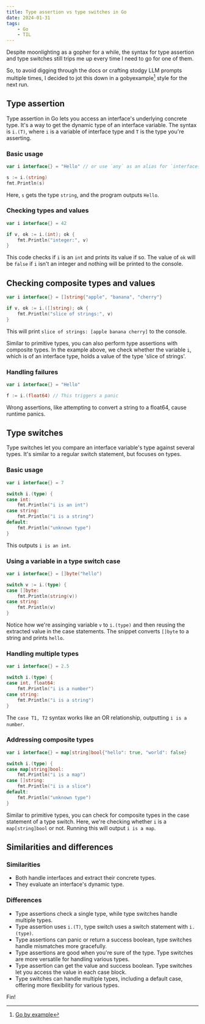 ```yaml
---
title: Type assertion vs type switches in Go
date: 2024-01-31
tags:
    - Go
    - TIL
---
```


Despite moonlighting as a gopher for a while, the syntax for type assertion and type
switches still trips me up every time I need to go for one of them.

So, to avoid digging through the docs or crafting stodgy LLM prompts multiple times, I
decided to jot this down in a gobyexample[^1] style for the next run.

## Type assertion

Type assertion in Go lets you access an interface's underlying concrete type. It's a way to
get the dynamic type of an interface variable. The syntax is `i.(T)`, where `i` is a
variable of interface type and `T` is the type you're asserting.

### Basic usage

```go
var i interface{} = "Hello" // or use `any` as an alias for `interface{}`

s := i.(string)
fmt.Println(s)
```

Here, `s` gets the type `string`, and the program outputs `Hello`.

### Checking types and values

```go
var i interface{} = 42

if v, ok := i.(int); ok {
    fmt.Println("integer:", v)
}
```

This code checks if `i` is an `int` and prints its value if so. The value of `ok` will be
`false` if `i` isn't an integer and nothing will be printed to the console.

## Checking composite types and values

```go
var i interface{} = []string{"apple", "banana", "cherry"}

if v, ok := i.([]string); ok {
    fmt.Println("slice of strings:", v)
}
```

This will print `slice of strings: [apple banana cherry]` to the console.

Similar to primitive types, you can also perform type assertions with composite types. In
the example above, we check whether the variable `i`, which is of an interface type, holds a
value of the type 'slice of strings'.

### Handling failures

```go
var i interface{} = "Hello"

f := i.(float64) // This triggers a panic
```

Wrong assertions, like attempting to convert a string to a float64, cause runtime panics.

## Type switches

Type switches let you compare an interface variable's type against several types. It's
similar to a regular switch statement, but focuses on types.

### Basic usage

```go
var i interface{} = 7

switch i.(type) {
case int:
    fmt.Println("i is an int")
case string:
    fmt.Println("i is a string")
default:
    fmt.Println("unknown type")
}
```

This outputs `i is an int`.

### Using a variable in a type switch case

```go
var i interface{} = []byte("hello")

switch v := i.(type) {
case []byte:
    fmt.Println(string(v))
case string:
    fmt.Println(v)
}
```

Notice how we're assinging variable `v` to `i.(type)` and then reusing the extracted value
in the case statements. The snippet converts `[]byte` to a string and prints `hello`.

### Handling multiple types

```go
var i interface{} = 2.5

switch i.(type) {
case int, float64:
    fmt.Println("i is a number")
case string:
    fmt.Println("i is a string")
}
```

The `case T1, T2` syntax works like an OR relationship, outputting `i is a number`.

### Addressing composite types

```go
var i interface{} = map[string]bool{"hello": true, "world": false}

switch i.(type) {
case map[string]bool:
    fmt.Println("i is a map")
case []string:
    fmt.Println("i is a slice")
default:
    fmt.Println("unknown type")
}
```

Similar to primitive types, you can check for composite types in the case statement of a
type switch. Here, we're checking whether `i` is a `map[string]bool` or not. Running this
will output `i is a map`.

## Similarities and differences

### Similarities

-   Both handle interfaces and extract their concrete types.
-   They evaluate an interface's dynamic type.

### Differences

-   Type assertions check a single type, while type switches handle multiple types.
-   Type assertion uses `i.(T)`, type switch uses a switch statement with `i.(type)`.
-   Type assertions can panic or return a success boolean, type switches handle mismatches
    more gracefully.
-   Type assertions are good when you're sure of the type. Type switches are more versatile
    for handling various types.
-   Type assertion can get the value and success boolean. Type switches let you access the
    value in each case block.
-   Type switches can handle multiple types, including a default case, offering more
    flexibility for various types.

Fin!

[^1]: [Go by example](https://gobyexample.com/)
